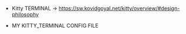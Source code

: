 * Kitty TERMINAL -> https://sw.kovidgoyal.net/kitty/overview/#design-philosophy

- MY KITTY_TERMINAL CONFIG FILE
